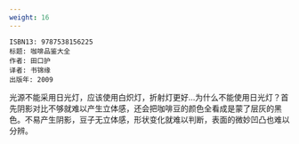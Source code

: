 ```yaml
---
weight: 16
---
```


```
ISBN13: 9787538156225
标题: 咖啡品鉴大全
作者: 田口护
译者: 书锦缘
出版年: 2009
```

光源不能采用日光灯，应该使用白炽灯，折射灯更好…为什么不能使用日光灯？首先阴影对比不够就难以产生立体感，还会把咖啡豆的颜色全看成是蒙了层灰的黑色。不易产生阴影，豆子无立体感，形状变化就难以判断，表面的微妙凹凸也难以分辨。